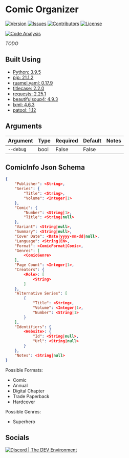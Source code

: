 # Comic Organizer

[![Version](https://img.shields.io/github/tag-pre/Macro303/Comic-Organizer.svg?label=version&style=flat-square)](https://github.com/Macro303/Comic-Organizer/releases)
[![Issues](https://img.shields.io/github/issues/Macro303/Comic-Organizer.svg?style=flat-square)](https://github.com/Macro303/Comic-Organizer/issues)
[![Contributors](https://img.shields.io/github/contributors/Macro303/Comic-Organizer.svg?style=flat-square)](https://github.com/Macro303/Comic-Organizer/graphs/contributors)
[![License](https://img.shields.io/github/license/Macro303/Comic-Organizer.svg?style=flat-square)](https://opensource.org/licenses/MIT)


[![Code Analysis](https://img.shields.io/github/workflow/status/Macro303/Comic-Organizer/Code-Analysis?label=Code-Analysis&logo=github&style=flat-square)](https://github.com/Macro303/Comic-Organizer/actions/workflows/code-analysis.yml)

*TODO*

## Built Using

- [Python: 3.9.5](https://www.python.org/)
- [pip: 21.1.2](https://pypi.org/project/pip/)
- [ruamel.yaml: 0.17.9](https://pypi.org/project/ruamel.yaml)
- [titlecase: 2.2.0](https://pypi.org/project/titlecase)
- [requests: 2.25.1](https://pypi.org/project/requests)
- [beautifulsoup4: 4.9.3](https://pypi.org/project/beautifulsoup4)
- [lxml: 4.6.3](https://pypi.org/project/lxml)
- [patool: 1.12](https://pypi.org/project/patool)

## Arguments

| Argument | Type | Required | Default | Notes |
| -------- | ---- | -------- | ------- | ----- |
| `--debug` | bool | False | False | |

## ComicInfo Json Schema

```json
{
    "Publisher": <String>,
    "Series": {
        "Title": <String>,
        "Volume": <Integer|1>
    },
    "Comic": {
        "Number": <String|1>,
        "Title": <String|null>
    },
    "Variant": <String|null>,
    "Summary": <String|null>,
    "Cover Date": <Date|yyyy-mm-dd|null>,
    "Language": <String|EN>,
    "Format": <ComicFormat|Comic>,
    "Genres": [
        <ComicGenre>
    ],
    "Page Count": <Integer|1>,
    "Creators": {
        <Role>: [
            <String>
        ]
    },
    "Alternative Series": [
        {
            "Title": <String>,
            "Volume": <Integer|1>,
            "Number": <String|1>
        }
    ],
    "Identifiers": {
        <Website>: {
            "Id": <String|null>,
            "Url": <String|null>
        }
    },
    "Notes": <String|null>
}
```

Possible Formats:

- Comic
- Annual
- Digital Chapter
- Trade Paperback
- Hardcover

Possible Genres:

- Superhero

## Socials

[![Discord | The DEV Environment](https://invidget.switchblade.xyz/618581423070117932)](https://discord.gg/nqGMeGg)